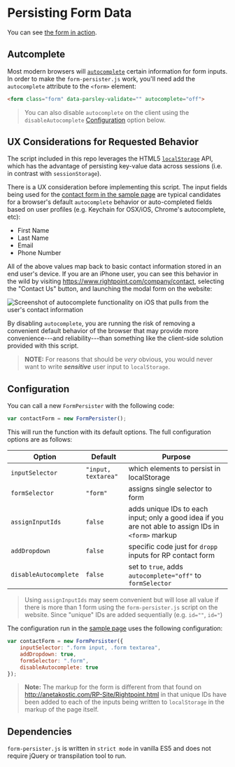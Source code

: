 # Persisting Form Data

You can see [the form in action][sample].

## Autcomplete

Most modern browsers will [`autocomplete`][auto] certain information for form inputs. In order to make the `form-persister.js` work, you'll need add the `autocomplete` attribute to the `<form>` element:

```html
<form class="form" data-parsley-validate="" autocomplete="off">
```

> You can also disable `autocomplete` on the client using the `disableAutocomplete` [Configuration](#configuration) option below.

## UX Considerations for Requested Behavior

The script included in this repo leverages the HTML5 [`localStorage`][ls] API, which has the advantage of persisting key-value data across sessions (i.e. in contrast with `sessionStorage`).

There is a UX consideration before implementing this script. The input fields being used for the [contact form in the sample page][sample] are typical candidates for a browser's default `autocomplete` behavior or auto-completed fields based on user profiles (e.g. Keychain for OSX/iOS, Chrome's autocomplete, etc):

* First Name
* Last Name
* Email
* Phone Number

All of the above values map back to basic contact information stored in an end user's device. If you are an iPhone user, you can see this behavior in the wild by visiting <https://www.rightpoint.com/company/contact>, selecting the "Contact Us" button, and launching the modal form on the website:

![Screenshot of autocomplete functionality on iOS that pulls from the user's contact information](./repo-images/iphone-screenshot.png)

By disabling `autocomplete`, you are running the risk of removing a convenient default behavior of the browser that may provide more convenience---and reliability---than something like the client-side solution provided with this script.

> **NOTE:** For reasons that should be *very* obvious, you would never want to write ***sensitive*** user input to `localStorage`.

## Configuration

You can call a new `FormPersister` with the following code:

```js
var contactForm = new FormPersister();
```

This will run the function with its default options. The full configuration options are as follows:

| Option | Default | Purpose |
| ------ | ------- | ------- |
| `inputSelector` | `"input, textarea"` | which elements to persist in localStorage | 
| `formSelector` | `"form"` | assigns single selector to form | 
| `assignInputIds` | `false` | adds unique IDs to each input; only a good idea if you are not able to assign IDs in `<form>` markup |
| `addDropdown` | `false` | specific code just for `dropp` inputs for RP contact form |
| `disableAutocomplete` | `false` | set to `true`, adds `autocomplete="off"` to `formSelector` | 

> Using `assignInputIds` may seem convenient but will lose all value if there is more than 1 form using the `form-persister.js` script on the website. Since "unique" IDs are added sequentially (e.g. `id=""`, `id="`)

The configuration run in the [sample page][sample] uses the following configuration:

```js
var contactForm = new FormPersister({
    inputSelector: ".form input, .form textarea",
    addDropdown: true,
    formSelector: ".form",
    disableAutocomplete: true
});
```

> **Note:** The markup for the form is different from that found on <http://anetakostic.com/RP-Site/Rightpoint.html> in that unique IDs have been added to each of the inputs being written to `localStorage` in the markup of the page itself.


## Dependencies

`form-persister.js` is written in `strict mode` in vanilla ES5 and does not require jQuery or transpilation tool to run. 


[auto]: https://developer.mozilla.org/en-US/docs/Web/Security/Securing_your_site/Turning_off_form_autocompletion
[ls]: https://developer.mozilla.org/en-US/docs/Web/API/Window/localStorage
[sample]: https://rdwatters.github.io/form-persister/

